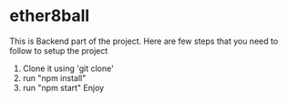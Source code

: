 # ether8ball

This is Backend part of the project.
Here are few steps that you need to follow to setup the project
1. Clone it using 'git clone'
2. run "npm install"
3. run "npm start" 
Enjoy